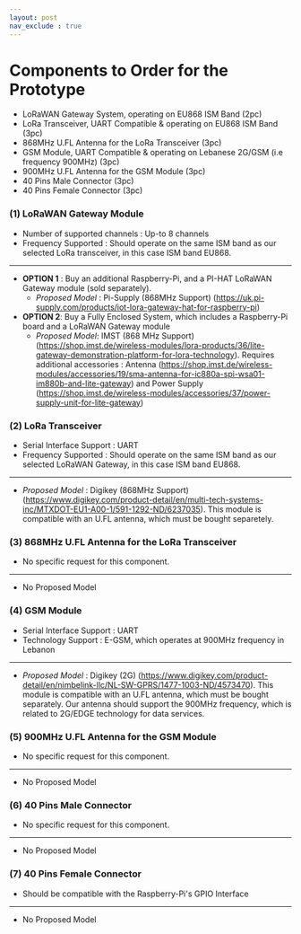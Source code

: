 ```yaml
---
layout: post
nav_exclude : true
---
```


# Components to Order for the Prototype

- LoRaWAN Gateway System, operating on EU868 ISM Band (2pc)
- LoRa Transceiver, UART Compatible & operating on EU868 ISM Band (3pc)
- 868MHz U.FL Antenna for the LoRa Transceiver (3pc)
- GSM Module, UART Compatible & operating on Lebanese 2G/GSM (i.e frequency 900MHz) (3pc)
- 900MHz U.FL Antenna for the GSM Module (3pc)
- 40 Pins Male Connector (3pc)
- 40 Pins Female Connector (3pc)

### (1) LoRaWAN Gateway Module

- Number of supported channels : Up-to 8 channels
- Frequency Supported : Should operate on the same ISM band as our selected LoRa transceiver, in this case ISM band EU868.

---

- **OPTION 1** : Buy an additional Raspberry-Pi, and a PI-HAT LoRaWAN Gateway module (sold separately).
  - *Proposed Model* : Pi-Supply (868MHz Support) (https://uk.pi-supply.com/products/iot-lora-gateway-hat-for-raspberry-pi)
- **OPTION 2**: Buy a Fully Enclosed System, which includes a Raspberry-Pi board and a LoRaWAN Gateway module
  - *Proposed Model*: IMST (868 MHz Support) (https://shop.imst.de/wireless-modules/lora-products/36/lite-gateway-demonstration-platform-for-lora-technology). Requires additional accessories : Antenna (https://shop.imst.de/wireless-modules/accessories/19/sma-antenna-for-ic880a-spi-wsa01-im880b-and-lite-gateway) and Power Supply (https://shop.imst.de/wireless-modules/accessories/37/power-supply-unit-for-lite-gateway)


### (2) LoRa Transceiver

- Serial Interface Support : UART
- Frequency Supported : Should operate on the same ISM band as our selected LoRaWAN Gateway, in this case ISM band EU868.

---

- *Proposed Model* : Digikey (868MHz Support) (https://www.digikey.com/product-detail/en/multi-tech-systems-inc/MTXDOT-EU1-A00-1/591-1292-ND/6237035). This module is compatible with an U.FL antenna, which must be bought separetely.

### (3) 868MHz U.FL Antenna for the LoRa Transceiver
- No specific request for this component.

---

- No Proposed Model

### (4) GSM Module
- Serial Interface Support : UART
- Technology Support : E-GSM, which operates at 900MHz frequency in Lebanon

---

- *Proposed Model* :  Digikey (2G) (https://www.digikey.com/product-detail/en/nimbelink-llc/NL-SW-GPRS/1477-1003-ND/4573470). This module is compatible with an U.FL antenna, which must be bought separately. Our antenna should support the 900MHz frequency, which is related to 2G/EDGE technology for data services.

### (5) 900MHz U.FL Antenna for the GSM Module 
- No specific request for this component.

---

- No Proposed Model

### (6) 40 Pins Male Connector

- No specific request for this component.

---

- No Proposed Model

### (7) 40 Pins Female Connector

- Should be compatible with the Raspberry-Pi's GPIO Interface

---

- No Proposed Model